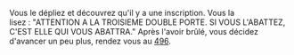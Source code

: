 Vous le dépliez et découvrez qu'il y a une inscription. Vous la lisez : "ATTENTION A LA TROISIEME DOUBLE PORTE. SI VOUS L'ABATTEZ, C'EST ELLE QUI VOUS ABATTRA." Après l'avoir brûlé, vous décidez d'avancer un peu plus, rendez vous au [496](496).